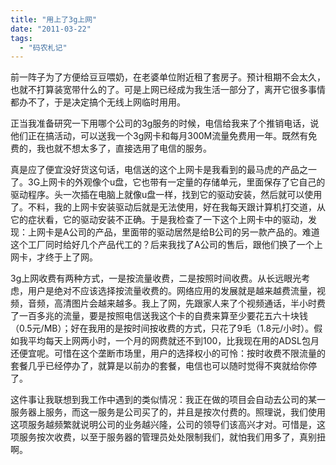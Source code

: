 ```yaml
---
title: "用上了3g上网"
date: "2011-03-22"
tags: 
  - "码农札记"
---
```


前一阵子为了方便给豆豆喂奶，在老婆单位附近租了套房子。预计租期不会太久，也就不打算装宽带什么的了。可是上网已经成为我生活一部分了，离开它很多事情都办不了，于是决定搞个无线上网临时用用。

正当我准备研究一下用哪个公司的3g服务的时候，电信给我来了个推销电话，说他们正在搞活动，可以送我一个3g网卡和每月300M流量免费用一年。既然有免费的，我也就不想太多了，直接选用了电信的服务。

真是应了便宜没好货这句话，电信送的这个上网卡是我看到的最马虎的产品之一了。3G上网卡的外观像个u盘，它也带有一定量的存储单元，里面保存了它自己的驱动程序。头一次插在电脑上就像u盘一样，找到它的驱动安装，然后就可以使用了。不料，我的上网卡安装驱动后就是无法使用，好在我每天跟计算机打交道，从它的症状看，它的驱动安装不正确。于是我检查了一下这个上网卡中的驱动，发现：上网卡是A公司的产品，里面带的驱动居然是给B公司的另一款产品的。难道这个工厂同时给好几个产品代工的？后来我找了A公司的售后，跟他们换了一个上网卡，才终于上了网。

3g上网收费有两种方式，一是按流量收费，二是按照时间收费。从长远眼光考虑，用户是绝对不应该选择按流量收费的。网络应用的发展就是越来越费流量，视频，音频，高清图片会越来越多。我上了网，先跟家人来了个视频通话，半小时费了一百多兆的流量，要是按照电信送我这个卡的自费来算至少要花五六十块钱（0.5元/MB）；好在我用的是按时间按收费的方式，只花了9毛（1.8元/小时）。假如我平均每天上网两小时，一个月的网费就还不到100，比我现在用的ADSL包月还便宜呢。可惜在这个垄断市场里，用户的选择权小的可怜：按时收费不限流量的套餐几乎已经停办了，就算是以前办的套餐，电信也可以随时觉得不爽就给你停了。

这件事让我联想到我工作中遇到的类似情况：我正在做的项目会自动去公司的某一服务器上服务，而这一服务是公司买了的，并且是按次付费的。照理说，我们使用这项服务越频繁就说明公司的业务越兴隆，公司的领导们该高兴才对。可惜是，这项服务按次收费，以至于服务器的管理员处处限制我们，就怕我们用多了，真别扭啊。
